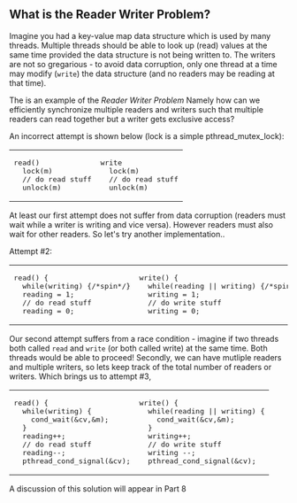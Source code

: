 ## What is the Reader Writer Problem?

Imagine you had a key-value map data structure which is used by many threads. Multiple threads should be able to look up (read) values at the same time provided the data structure is not being written to. The writers are not so gregarious - to avoid data corruption, only one thread at a time may modify (`write`) the data structure (and no readers may be reading at that time). 

The is an example of the _Reader Writer Problem_  Namely how can we efficiently synchronize multiple readers and writers such that multiple readers can read together but a writer gets exclusive access?

An incorrect attempt is shown below (lock is a simple pthread_mutex_lock):

<table><tr><td>
<pre>read()
  lock(m)
  // do read stuff
  unlock(m)
</pre>
</td><td>
<pre>write
  lock(m)
  // do read stuff
  unlock(m)
</pre></td></tr></table>

At least our first attempt does not suffer from data corruption (readers must wait while a writer is writing and vice versa). However readers must also wait for other readers. So let's try another implementation..

Attempt #2:
<table><tr><td>
<pre>read() {
  while(writing) {/*spin*/}
  reading = 1;
  // do read stuff
  reading = 0;
</pre>
</td><td>
<pre>write() {
  while(reading || writing) {/*spin*/}
  writing = 1;
  // do write stuff
  writing = 0;
</pre></td></tr></table>

Our second attempt suffers from a race condition - imagine if two threads both called `read` and `write` (or both called write) at the same time. Both threads would be able to proceed! Secondly, we can have mutliple readers and multiple writers, so lets keep track of the total number of readers or writers. Which brings us to attempt #3,

<table><tr><td>
<pre>read() {
  while(writing) {
    cond_wait(&cv,&m);
  }
  reading++;
  // do read stuff
  reading--;
  pthread_cond_signal(&cv);
</pre>
</td><td>
<pre>write() {
  while(reading || writing) {
    cond_wait(&cv,&m);
  }
  writing++;
  // do write stuff
  writing --;
  pthread_cond_signal(&cv);
</pre></td></tr></table>

A discussion of this solution will appear in Part 8
